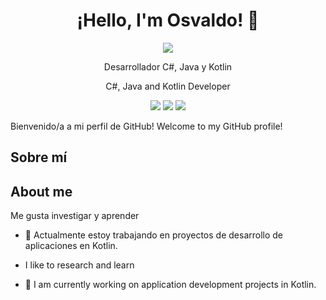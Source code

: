 <h1 align="center">¡Hello, I'm Osvaldo! 👋</h1>

<p align="center">
  <a href="enlace-a-tu-perfil-de-github"><img src="https://img.shields.io/badge/GitHub-theriser44-blue?style=flat-square&logo=github"></a>
</p>

<p align="center">Desarrollador C#, Java y Kotlin</p>
<p align="center">C#, Java and Kotlin Developer</p>

<p align="center">
  <img src="https://img.shields.io/badge/C%23-Expert-green?style=flat-square&logo=csharp">
  <img src="https://img.shields.io/badge/java-Mid-yellow?style=flat-square&logo=oracle">

  <img src="https://img.shields.io/badge/Kotlin-Mid-purple?style=flat-square&logo=Kotlin">
</p>

Bienvenido/a a mi perfil de GitHub!
Welcome to my GitHub profile!

## Sobre mí
## About me

Me gusta investigar y aprender

- 🔭 Actualmente estoy trabajando en proyectos de desarrollo de aplicaciones en Kotlin.

- I like to research and learn

- 🔭 I am currently working on application development projects in Kotlin.

